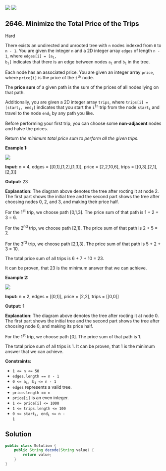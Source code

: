 [![](https://img.shields.io/github/stars/javadev/LeetCode-in-Java?label=Stars&style=flat-square)](https://github.com/javadev/LeetCode-in-Java)
[![](https://img.shields.io/github/forks/javadev/LeetCode-in-Java?label=Fork%20me%20on%20GitHub%20&style=flat-square)](https://github.com/javadev/LeetCode-in-Java/fork)

## 2646\. Minimize the Total Price of the Trips

Hard

There exists an undirected and unrooted tree with `n` nodes indexed from `0` to `n - 1`. You are given the integer `n` and a 2D integer array `edges` of length `n - 1`, where <code>edges[i] = [a<sub>i</sub>, b<sub>i</sub>]</code> indicates that there is an edge between nodes <code>a<sub>i</sub></code> and <code>b<sub>i</sub></code> in the tree.

Each node has an associated price. You are given an integer array `price`, where `price[i]` is the price of the <code>i<sup>th</sup></code> node.

The **price sum** of a given path is the sum of the prices of all nodes lying on that path.

Additionally, you are given a 2D integer array `trips`, where <code>trips[i] = [start<sub>i</sub>, end<sub>i</sub>]</code> indicates that you start the <code>i<sup>th</sup></code> trip from the node <code>start<sub>i</sub></code> and travel to the node <code>end<sub>i</sub></code> by any path you like.

Before performing your first trip, you can choose some **non-adjacent** nodes and halve the prices.

Return _the minimum total price sum to perform all the given trips_.

**Example 1:**

![](https://assets.leetcode.com/uploads/2023/03/16/diagram2.png)

**Input:** n = 4, edges = \[\[0,1],[1,2],[1,3]], price = [2,2,10,6], trips = \[\[0,3],[2,1],[2,3]]

**Output:** 23

**Explanation:** The diagram above denotes the tree after rooting it at node 2. The first part shows the initial tree and the second part shows the tree after choosing nodes 0, 2, and 3, and making their price half. 

For the 1<sup>st</sup> trip, we choose path [0,1,3]. The price sum of that path is 1 + 2 + 3 = 6.

For the 2<sup>nd</sup> trip, we choose path [2,1]. The price sum of that path is 2 + 5 = 7.

For the 3<sup>rd</sup> trip, we choose path [2,1,3]. The price sum of that path is 5 + 2 + 3 = 10. 

The total price sum of all trips is 6 + 7 + 10 = 23. 

It can be proven, that 23 is the minimum answer that we can achieve.

**Example 2:**

![](https://assets.leetcode.com/uploads/2023/03/16/diagram3.png)

**Input:** n = 2, edges = \[\[0,1]], price = [2,2], trips = \[\[0,0]]

**Output:** 1

**Explanation:** The diagram above denotes the tree after rooting it at node 0. The first part shows the initial tree and the second part shows the tree after choosing node 0, and making its price half.

For the 1<sup>st</sup> trip, we choose path [0]. The price sum of that path is 1. 

The total price sum of all trips is 1. It can be proven, that 1 is the minimum answer that we can achieve.

**Constraints:**

*   `1 <= n <= 50`
*   `edges.length == n - 1`
*   <code>0 <= a<sub>i</sub>, b<sub>i</sub> <= n - 1</code>
*   `edges` represents a valid tree.
*   `price.length == n`
*   `price[i]` is an even integer.
*   `1 <= price[i] <= 1000`
*   `1 <= trips.length <= 100`
*   <code>0 <= start<sub>i</sub>, end<sub>i</sub> <= n - 1</code>

## Solution

```java
public class Solution {
    public String decode(String value) {
        return value;
    }
}
```